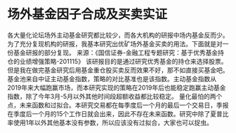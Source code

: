 # 场外基金因子合成及买卖实证

各大量化论坛场外主动基金研究都比较少，而各大机构的研报中场内基金反而少。为了充分复现机构的研报，我基本研究出优矿场外基金买卖的用法。下面就是对一份基金研报的部分复现。
来源：《国信证券-金融工程专题研究：基于优秀基金持仓的业绩增强策略-201115》
该研报目的是通过研究优秀基金的持仓来选择股票。但是我在做完基金研究后用基金重仓股买卖反而效果不好，那不如直接买基金吧。
基金池来自中证主动基金指数，策略的对比基准也是该指数。主动基金指数从2019年来大幅跑赢市场，而本研究实现的策略在2019年后也能稳定跑赢主动基金指数，除了今年3月-5月以外其他时间段超额收益都比较稳定。
量化最怕的两个点，未来函数和过拟合。本研究交易都在每季度后一个月的最后一个交易日，季报在季度后一个月的15个工作日就会出来，因此不存在未来函数。研究中除了夏普比率使用1年以外其他基本没有参数，所以应该没有过拟合，大家也可以捉虫。